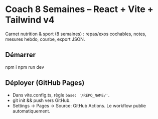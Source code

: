 # Coach 8 Semaines – React + Vite + Tailwind v4
Carnet nutrition & sport (8 semaines) : repas/exos cochables, notes, mesures hebdo, courbe, export JSON.

## Démarrer
npm i
npm run dev

## Déployer (GitHub Pages)
- Dans vite.config.ts, règle `base: '/REPO_NAME/'`.
- git init && push vers GitHub.
- Settings → Pages → Source: GitHub Actions. Le workflow publie automatiquement.
